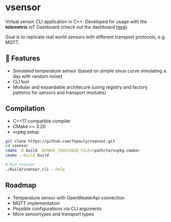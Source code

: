 # vsensor

Virtual sensor CLI application in C++. Developed for usage with the **telemetrix** IoT Dashboard (check out the dashboard [here](https://github.com/fepauly/telemetrix)).

Goal is to replicate real world sensors with different transport protocols, e.g. MQTT.

## 🔧 Features

- Simulated temperature sensor (based on simple sinus curve simulating a day with random noise)
- CLI tool
- Modular and expandable architecure (using registry and factory patterns for sensors and transport modules)

## Compilation

- C++17 compatible compiler
- CMake >= 3.20
- vcpkg setup

```bash
git clone https://github.com/fepauly/vsensor.git
cd vsensor
cmake -B build -DCMAKE_TOOLCHAIN_FILE=<path/to/vcpkg.cmake>
cmake --build build

# Run vsensor
./build/vsensor_cli --help
```

## Roadmap

- Temperature sensor with OpenWeaterApi connection
- MQTT implementation
- Possible configurations via CLI arguments
- More sensortypes and transport types